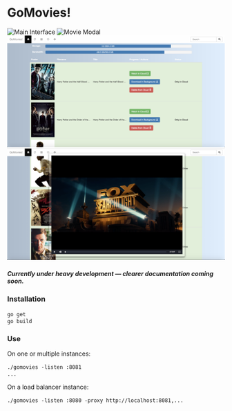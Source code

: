 # GoMovies!

![Main Interface](https://github.com/firebolt55439/gomovies/raw/master/assets/Screen%20Shot%202018-07-13%20at%2012.32.50%20AM.png)
![Movie Modal](https://github.com/firebolt55439/gomovies/raw/master/assets/Screen%20Shot%202018-07-13%20at%2012.34.44%20AM.png)
![Download Manager](https://github.com/firebolt55439/gomovies/raw/master/assets/Screen%20Shot%202018-07-13%20at%2012.33.11%20AM.png)
![iCloud Stream](https://github.com/firebolt55439/gomovies/raw/master/assets/Screen%20Shot%202018-07-13%20at%2012.42.47%20AM.png)

##### Currently under heavy development — clearer documentation coming soon.

### Installation
```
go get
go build
```

### Use
On one or multiple instances:
```
./gomovies -listen :8081
...
```

On a load balancer instance:
```
./gomovies -listen :8080 -proxy http://localhost:8081,...
```
